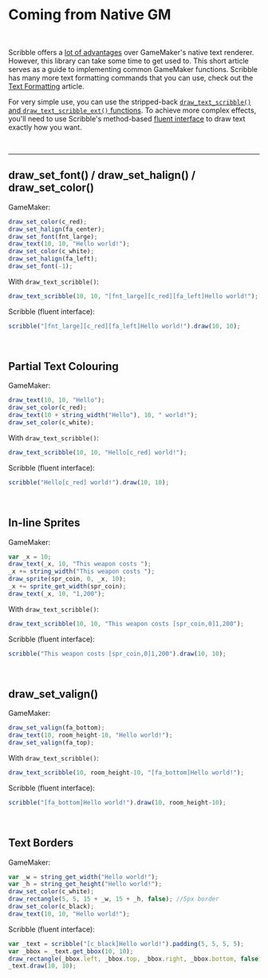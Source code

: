 # Coming from Native GM

&nbsp;

Scribble offers a [lot of advantages](features) over GameMaker's native text renderer. However, this library can take some time to get used to. This short article serves as a guide to implementing common GameMaker functions. Scribble has many more text formatting commands that you can use, check out the [Text Formatting](text-formatting) article.

For very simple use, you can use the stripped-back [`draw_text_scribble()` and `draw_text_scribble_ext()` functions](https://www.jujuadams.com/Scribble/#/8.0/quick-functions). To achieve more complex effects, you'll need to use Scribble's method-based [fluent interface](https://www.jujuadams.com/Scribble/#/8.0/scribble-methods) to draw text exactly how you want.

&nbsp;

-----

## draw_set_font() / draw_set_halign() / draw_set_color() ###

GameMaker:
```js
draw_set_color(c_red);
draw_set_halign(fa_center);
draw_set_font(fnt_large);
draw_text(10, 10, "Hello world!");
draw_set_color(c_white);
draw_set_halign(fa_left);
draw_set_font(-1);
```

With `draw_text_scribble()`:
```js
draw_text_scribble(10, 10, "[fnt_large][c_red][fa_left]Hello world!");
```

Scribble (fluent interface):
```js
scribble("[fnt_large][c_red][fa_left]Hello world!").draw(10, 10);
```

&nbsp;

## Partial Text Colouring ###

GameMaker:
```js
draw_text(10, 10, "Hello");
draw_set_color(c_red);
draw_text(10 + string_width("Hello"), 10, " world!");
draw_set_color(c_white);
```

With `draw_text_scribble()`:
```js
draw_text_scribble(10, 10, "Hello[c_red] world!");
```

Scribble (fluent interface):
```js
scribble("Hello[c_red] world!").draw(10, 10);
```

&nbsp;

## In-line Sprites ###

GameMaker:
```js
var _x = 10;
draw_text(_x, 10, "This weapon costs ");
_x += string_width("This weapon costs ");
draw_sprite(spr_coin, 0, _x, 10);
_x += sprite_get_width(spr_coin);
draw_text(_x, 10, "1,200");
```

With `draw_text_scribble()`:
```js
draw_text_scribble(10, 10, "This weapon costs [spr_coin,0]1,200");
```

Scribble (fluent interface):
```js
scribble("This weapon costs [spr_coin,0]1,200").draw(10, 10);
```

&nbsp;

## draw_set_valign() ###

GameMaker:
```js
draw_set_valign(fa_bottom);
draw_text(10, room_height-10, "Hello world!");
draw_set_valign(fa_top);
```

With `draw_text_scribble()`:
```js
draw_text_scribble(10, room_height-10, "[fa_bottom]Hello world!");
```

Scribble (fluent interface):
```js
scribble("[fa_bottom]Hello world!").draw(10, room_height-10);
```

&nbsp;

## Text Borders ###

GameMaker:
```js
var _w = string_get_width("Hello world!");
var _h = string_get_height("Hello world!");
draw_set_color(c_white);
draw_rectangle(5, 5, 15 + _w, 15 + _h, false); //5px border
draw_set_color(c_black);
draw_text(10, 10, "Hello world!");
```

Scribble (fluent interface):
```js
var _text = scribble("[c_black]Hello world!").padding(5, 5, 5, 5);
var _bbox = _text.get_bbox(10, 10);
draw_rectangle(_bbox.left, _bbox.top, _bbox.right, _bbox.bottom, false);
_text.draw(10, 10);
```
